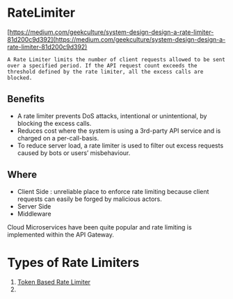 # RateLimiter
[https://medium.com/geekculture/system-design-design-a-rate-limiter-81d200c9d392](https://medium.com/geekculture/system-design-design-a-rate-limiter-81d200c9d392)

```
A Rate Limiter limits the number of client requests allowed to be sent over a specified period. If the API request count exceeds the threshold defined by the rate limiter, all the excess calls are blocked.
```

## Benefits

- A rate limiter prevents DoS attacks, intentional or unintentional, by blocking the excess calls.
- Reduces cost where the system is using a 3rd-party API service and is charged on a per-call-basis.
- To reduce server load, a rate limiter is used to filter out excess requests caused by bots or users’ misbehaviour.

## Where

- Client Side :  unreliable place to enforce rate limiting because client requests can easily be forged by malicious actors.
- Server Side 
- Middleware


Cloud Microservices have been quite popular and rate limiting is implemented within the API Gateway. 



# Types of Rate Limiters

1) [Token Based Rate Limiter](./TokenBased/readme.md)
2) 